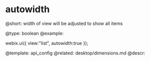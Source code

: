 autowidth
=============


@short:
	width of view will be adjusted to show all items	

@type: boolean
@example:

webix.ui({
	view:"list",
    autowidth:true
});


@template:	api_config
@related:
	desktop/dimensions.md
@descr:

